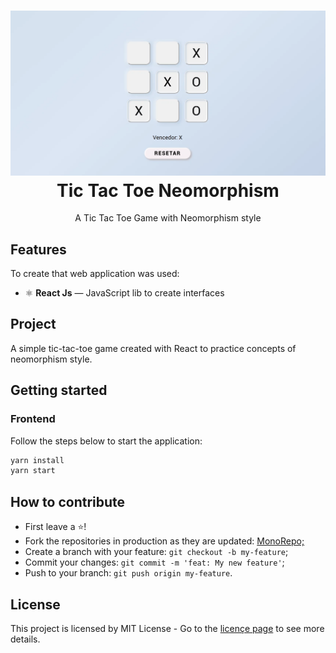 <h1 align="center">
  <img src="./assets/web.png" alt="Omnistack 10" width="700">
<br>
Tic Tac Toe Neomorphism
</h1>

<p align="center"> A Tic Tac Toe Game with Neomorphism style

## Features
To create that web application was used:

- ⚛️ **React Js** — JavaScript lib to create interfaces

## Project

A simple tic-tac-toe game created with React to practice concepts of neomorphism style. 

## Getting started

###  Frontend
Follow the steps below to start the application:
```bash
yarn install
yarn start
```

## How to contribute
- First leave a ⭐!
- Fork the repositories in production as they are updated: <a href="https://github.com/guilhermeorcezi/todolist"> MonoRepo;</a>
- Create a branch with your feature: `git checkout -b my-feature`;
- Commit your changes: `git commit -m 'feat: My new feature'`;
- Push to your branch: `git push origin my-feature`.

## License

This project is licensed by MIT License - Go to the [licençe page](https://opensource.org/licenses/MIT) to see more details.
